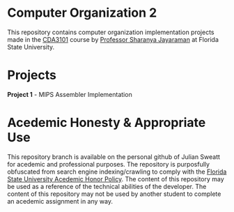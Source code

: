 # Computer Organization 2
This repository contains computer organization implementation projects made in the [CDA3101](http://www.cs.fsu.edu/~jayarama/org2.php) course by [Professor Sharanya Jayaraman](http://www.cs.fsu.edu/~jayarama/) at Florida State University.

# Projects
**Project 1** - MIPS Assembler Implementation

# Acedemic Honesty & Appropriate Use
This repository branch is available on the personal github of Julian Sweatt for acedemic and professional purposes. The repository is purposfully obfuscated from search engine indexing/crawling to comply with the [Florida State University Acedemic Honor Policy](https://fda.fsu.edu/sites/g/files/imported/storage/original/application/0ab8e9de6a98c1377d68de9717988bda.pdf). The content of this repository may be used as a reference of the technical abilities of the developer. The content of this repository may not be used by another student to complete an acedemic assignment in any way.